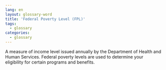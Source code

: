```yaml
---
lang: en
layout: glossary-word
title: 'Federal Poverty Level (FPL)'
tags:
  - glossary
categories:
  - glossary
---
```

A measure of income level issued annually by the Department of Health and Human Services. Federal poverty levels are used to determine your eligibility for certain programs and benefits.